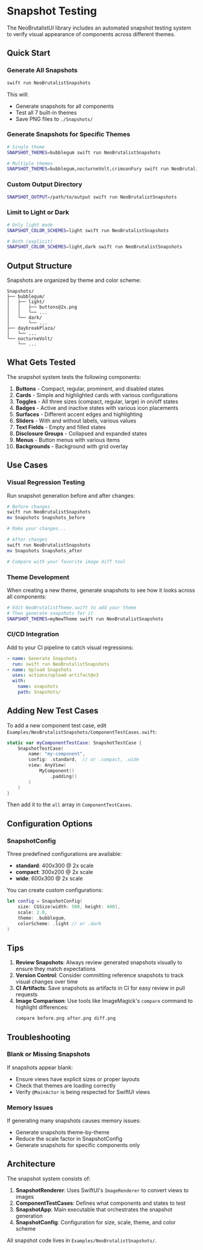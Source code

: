 # Snapshot Testing

The NeoBrutalistUI library includes an automated snapshot testing system to verify visual appearance of components across different themes.

## Quick Start

### Generate All Snapshots

```bash
swift run NeoBrutalistSnapshots
```

This will:
- Generate snapshots for all components
- Test all 7 built-in themes
- Save PNG files to `./Snapshots/`

### Generate Snapshots for Specific Themes

```bash
# Single theme
SNAPSHOT_THEMES=bubblegum swift run NeoBrutalistSnapshots

# Multiple themes
SNAPSHOT_THEMES=bubblegum,nocturneVolt,crimsonFury swift run NeoBrutalistSnapshots
```

### Custom Output Directory

```bash
SNAPSHOT_OUTPUT=/path/to/output swift run NeoBrutalistSnapshots
```

### Limit to Light or Dark

```bash
# Only light mode
SNAPSHOT_COLOR_SCHEMES=light swift run NeoBrutalistSnapshots

# Both (explicit)
SNAPSHOT_COLOR_SCHEMES=light,dark swift run NeoBrutalistSnapshots
```

## Output Structure

Snapshots are organized by theme and color scheme:

```
Snapshots/
├── bubblegum/
│   ├── light/
│   │   ├── buttons@2x.png
│   │   └── ...
│   └── dark/
│       └── ...
├── daybreakPlaza/
│   └── ...
└── nocturneVolt/
    └── ...
```

## What Gets Tested

The snapshot system tests the following components:

1. **Buttons** - Compact, regular, prominent, and disabled states
2. **Cards** - Simple and highlighted cards with various configurations
3. **Toggles** - All three sizes (compact, regular, large) in on/off states
4. **Badges** - Active and inactive states with various icon placements
5. **Surfaces** - Different accent edges and highlighting
6. **Sliders** - With and without labels, various values
7. **Text Fields** - Empty and filled states
8. **Disclosure Groups** - Collapsed and expanded states
9. **Menus** - Button menus with various items
10. **Backgrounds** - Background with grid overlay

## Use Cases

### Visual Regression Testing

Run snapshot generation before and after changes:

```bash
# Before changes
swift run NeoBrutalistSnapshots
mv Snapshots Snapshots_before

# Make your changes...

# After changes
swift run NeoBrutalistSnapshots
mv Snapshots Snapshots_after

# Compare with your favorite image diff tool
```

### Theme Development

When creating a new theme, generate snapshots to see how it looks across all components:

```bash
# Edit NeoBrutalistTheme.swift to add your theme
# Then generate snapshots for it
SNAPSHOT_THEMES=myNewTheme swift run NeoBrutalistSnapshots
```

### CI/CD Integration

Add to your CI pipeline to catch visual regressions:

```yaml
- name: Generate Snapshots
  run: swift run NeoBrutalistSnapshots
- name: Upload Snapshots
  uses: actions/upload-artifact@v3
  with:
    name: snapshots
    path: Snapshots/
```

## Adding New Test Cases

To add a new component test case, edit `Examples/NeoBrutalistSnapshots/ComponentTestCases.swift`:

```swift
static var myComponentTestCase: SnapshotTestCase {
    SnapshotTestCase(
        name: "my-component",
        config: .standard,  // or .compact, .wide
        view: AnyView(
            MyComponent()
                .padding()
        )
    )
}
```

Then add it to the `all` array in `ComponentTestCases`.

## Configuration Options

### SnapshotConfig

Three predefined configurations are available:

- **standard**: 400x300 @ 2x scale
- **compact**: 300x200 @ 2x scale
- **wide**: 600x300 @ 2x scale

You can create custom configurations:

```swift
let config = SnapshotConfig(
    size: CGSize(width: 500, height: 400),
    scale: 2.0,
    theme: .bubblegum,
    colorScheme: .light // or .dark
)
```

## Tips

1. **Review Snapshots**: Always review generated snapshots visually to ensure they match expectations
2. **Version Control**: Consider committing reference snapshots to track visual changes over time
3. **CI Artifacts**: Save snapshots as artifacts in CI for easy review in pull requests
4. **Image Comparison**: Use tools like ImageMagick's `compare` command to highlight differences:
   ```bash
   compare before.png after.png diff.png
   ```

## Troubleshooting

### Blank or Missing Snapshots

If snapshots appear blank:
- Ensure views have explicit sizes or proper layouts
- Check that themes are loading correctly
- Verify `@MainActor` is being respected for SwiftUI views

### Memory Issues

If generating many snapshots causes memory issues:
- Generate snapshots theme-by-theme
- Reduce the scale factor in SnapshotConfig
- Generate snapshots for specific components only

## Architecture

The snapshot system consists of:

1. **SnapshotRenderer**: Uses SwiftUI's `ImageRenderer` to convert views to images
2. **ComponentTestCases**: Defines what components and states to test
3. **SnapshotApp**: Main executable that orchestrates the snapshot generation
4. **SnapshotConfig**: Configuration for size, scale, theme, and color scheme

All snapshot code lives in `Examples/NeoBrutalistSnapshots/`.
